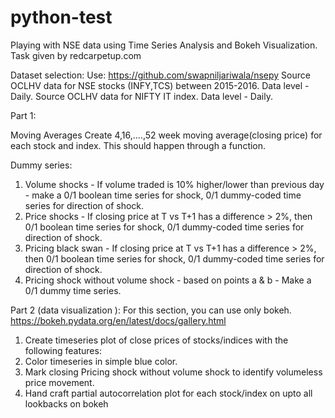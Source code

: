 # python-test
Playing with NSE data using Time Series Analysis and Bokeh Visualization. Task given by redcarpetup.com 

Dataset selection:
Use: https://github.com/swapniljariwala/nsepy
Source OCLHV data for NSE stocks (INFY,TCS) between 2015-2016. Data level - Daily.
Source OCLHV data for NIFTY IT index. Data level - Daily.
 
Part 1:

Moving Averages
Create 4,16,....,52 week moving average(closing price) for each stock and index. This should happen through a function.

Dummy series:
1. Volume shocks - If volume traded is 10% higher/lower than previous day - make a 0/1 boolean time series for shock, 0/1 dummy-coded time series for direction of shock.
2. Price shocks - If closing price at T vs T+1 has a difference > 2%, then 0/1 boolean time series for shock, 0/1 dummy-coded time series for direction of shock.
3. Pricing black swan - If closing price at T vs T+1 has a difference > 2%, then 0/1 boolean time series for shock, 0/1 dummy-coded time series for direction of shock.
4. Pricing shock without volume shock - based on points a & b - Make a 0/1 dummy time series.
 
Part 2 (data visualization ):
For this section, you can use only bokeh. https://bokeh.pydata.org/en/latest/docs/gallery.html
 
1. Create timeseries plot of close prices of stocks/indices with the following features:
2. Color timeseries in simple blue color.
3. Mark closing Pricing shock without volume shock to identify volumeless price movement.
4. Hand craft partial autocorrelation plot for each stock/index on upto all lookbacks on bokeh
